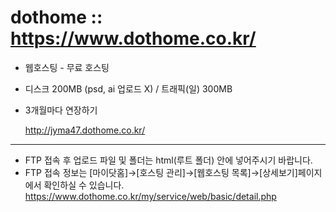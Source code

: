 # dothome :: https://www.dothome.co.kr/
+ 웹호스팅 - 무료 호스팅
+ 디스크 200MB (psd, ai 업로드 X) / 트래픽(일) 300MB
+ 3개월마다 연장하기
  
  http://jyma47.dothome.co.kr/
------

+ FTP 접속 후 업로드 파일 및 폴더는 html(루트 폴더) 안에 넣어주시기 바랍니다.
+ FTP 접속 정보는 [마이닷홈]→[호스팅 관리]→[웹호스팅 목록]→[상세보기]페이지에서 확인하실 수 있습니다.
  https://www.dothome.co.kr/my/service/web/basic/detail.php
